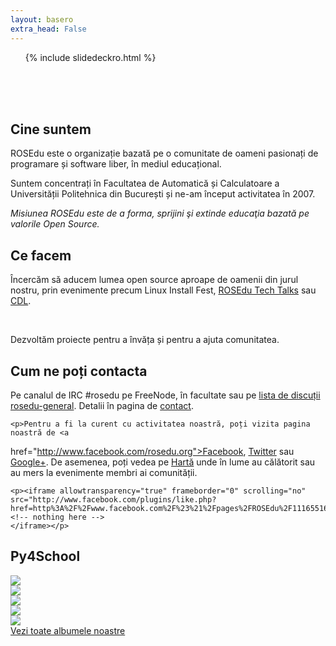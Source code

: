 ```yaml
---
layout: basero
extra_head: False
---
```


<div id="accordion">
	<ol>{% include slidedeckro.html %}</ol>
</div>
<br/>
<br/>
<br/>

<div class="col-1">
  <h2>Cine suntem</h2>

  <div class="content">

<p>ROSEdu este o organizație bazată pe o comunitate de oameni pasionați de programare și software liber, în mediul educațional.</p>
 
<p>Suntem concentrați în Facultatea de Automatică și Calculatoare a Universității Politehnica din București și ne-am început activitatea în 2007.</p>
 
<p><em>Misiunea ROSEdu este de a forma, sprijini şi extinde educaţia bazată pe valorile Open Source.</em></p>

  </div>
</div>

<div class="col-2">
  <h2>Ce facem</h2>

  <div class="content">

<p>	&Icirc;ncercăm să aducem lumea open source aproape de oamenii din jurul nostru, prin evenimente precum Linux Install Fest, <a href="http://talks.rosedu.org/">ROSEdu Tech Talks</a> sau <a href="http://cdl.rosedu.org/">CDL</a>.</p>
<p>	&nbsp;</p>
<p>	Dezvoltăm proiecte pentru a &icirc;nvăța și pentru a ajuta comunitatea.</p>

  </div>
</div>

<div class="col-3">
  <h2>Cum ne poți contacta</h2>

  <div class="content">
    <p>Pe canalul de IRC #rosedu pe FreeNode, în facultate sau pe <a href="http://lists.rosedu.org/listinfo/rosedu-general/">lista de discuții rosedu-general</a>. Detalii în pagina de <a href="{{site.basepath}}ro/contact">contact</a>.</p>

    <p>Pentru a fi la curent cu activitatea noastră, poți vizita pagina noastră de <a
href="http://www.facebook.com/rosedu.org">Facebook</a>, <a href="http://twitter.com/rosedu_org">Twitter</a> sau <a href="https://plus.google.com/114233516141809762907?prsrc=3">Google+</a>. De asemenea, poți vedea pe <a href="http://goo.gl/maps/NV4ZP">Hartă</a> unde în lume au călătorit sau au mers la evenimente membri ai comunității.</p>

    <p><iframe allowtransparency="true" frameborder="0" scrolling="no" src="http://www.facebook.com/plugins/like.php?href=http%3A%2F%2Fwww.facebook.com%2F%23%21%2Fpages%2FROSEdu%2F111655162229859&amp;layout=standard&amp;show_faces=true&amp;width=450&amp;action=like&amp;colorscheme=light&amp;height=80">
    <!-- nothing here -->
    </iframe></p>

  </div>
</div>

<div class="photo-strip">
  <h2>Py4School</h2>
  <div class="strip-img">
    <img src="https://fbcdn-sphotos-h-a.akamaihd.net/hphotos-ak-prn2/t1/1461333_617612711634099_1133058460_n.jpg">
  </div>
  <div class="strip-img">
    <img src="https://fbcdn-sphotos-b-a.akamaihd.net/hphotos-ak-ash4/t1/1461312_617612678300769_792479947_n.jpg">
</div>
  <div class="strip-img">
    <img src="https://fbcdn-sphotos-e-a.akamaihd.net/hphotos-ak-frc3/t1/1461110_617612834967420_803008602_n.jpg">
  </div>
  <div class="strip-img">
    <img src="https://fbcdn-sphotos-e-a.akamaihd.net/hphotos-ak-prn2/t1/1474508_617612554967448_695187098_n.jpg">
  </div>
  <div class="strip-img">
    <img src="https://fbcdn-sphotos-e-a.akamaihd.net/hphotos-ak-frc3/t1/1472782_617613038300733_1257653213_n.jpg">
  </div>

</div>
<a href="https://www.facebook.com/rosedu.org/photos_albums">Vezi toate albumele noastre</a>


